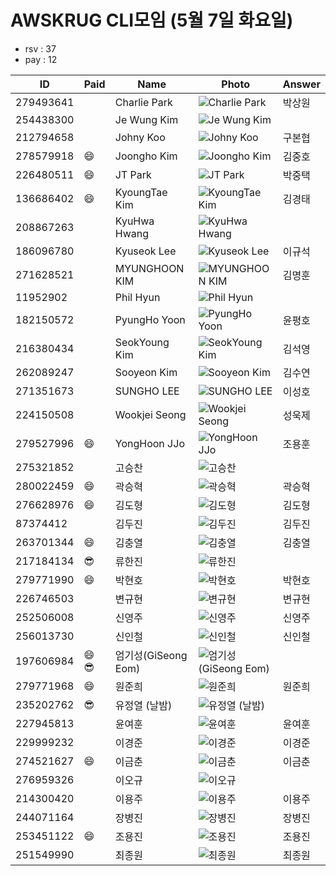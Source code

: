 # AWSKRUG CLI모임 (5월 7일 화요일)

* rsv : 37
* pay : 12

ID | Paid | Name | Photo | Answer
-- | ---- | ---- | ----- | ------
279493641 | | Charlie Park | ![Charlie Park](https://secure.meetupstatic.com/photos/member/4/3/f/c/thumb_287357404.jpeg) | 박상원
254438300 | | Je Wung Kim | ![Je Wung Kim](https://secure.meetupstatic.com/photos/member/a/5/a/8/thumb_277182408.jpeg) |
212794658 | | Johny Koo | ![Johny Koo](https://secure.meetupstatic.com/photos/member/8/5/9/a/thumb_269974202.jpeg) | 구본협
278579918 | :smile: | Joongho Kim | ![Joongho Kim](https://secure.meetupstatic.com/photos/member/6/c/a/9/thumb_286947817.jpeg) | 김중호
226480511 | :smile: | JT Park | ![JT Park](https://secure.meetupstatic.com/photos/member/4/6/a/4/thumb_266418084.jpeg) | 박중택
136686402 | :smile: | KyoungTae Kim | ![KyoungTae Kim](null) | 김경태
208867263 | | KyuHwa Hwang | ![KyuHwa Hwang](https://secure.meetupstatic.com/photos/member/a/d/0/2/thumb_258284290.jpeg) |
186096780 | | Kyuseok Lee | ![Kyuseok Lee](https://secure.meetupstatic.com/photos/member/8/9/0/6/thumb_283595078.jpeg) | 이규석
271628521 | | MYUNGHOON KIM | ![MYUNGHOON KIM](https://secure.meetupstatic.com/photos/member/3/f/d/7/thumb_283936343.jpeg) | 김명훈
11952902 | | Phil Hyun | ![Phil Hyun](https://secure.meetupstatic.com/photos/member/c/d/1/0/thumb_287572496.jpeg) |
182150572 | | PyungHo Yoon | ![PyungHo Yoon](https://secure.meetupstatic.com/photos/member/7/7/9/4/thumb_277050612.jpeg) | 윤평호
216380434 | | SeokYoung Kim | ![SeokYoung Kim](https://secure.meetupstatic.com/photos/member/3/6/8/thumb_261720872.jpeg) | 김석영
262089247 | | Sooyeon Kim | ![Sooyeon Kim](https://secure.meetupstatic.com/photos/member/7/9/b/1/thumb_280171153.jpeg) | 김수연
271351673 | | SUNGHO LEE | ![SUNGHO LEE](https://secure.meetupstatic.com/photos/member/6/0/f/d/thumb_283824829.jpeg) | 이성호
224150508 | | Wookjei Seong | ![Wookjei Seong](https://secure.meetupstatic.com/photos/member/2/c/f/b/thumb_265331515.jpeg) | 성욱제
279527996 | :smile: | YongHoon JJo | ![YongHoon JJo](https://secure.meetupstatic.com/photos/member/8/6/2/c/thumb_287374348.jpeg) | 조용훈
275321852 | | 고승찬 | ![고승찬](https://secure.meetupstatic.com/photos/member/9/c/4/1/thumb_285460001.jpeg) |
280022459 | :smile: | 곽승혁 | ![곽승혁](https://secure.meetupstatic.com/photos/member/c/2/d/f/thumb_287629887.jpeg) | 곽승혁
276628976 | :smile: | 김도형 | ![김도형](https://secure.meetupstatic.com/photos/member/d/e/d/5/thumb_286077045.jpeg) | 김도형
87374412 | | 김두진 | ![김두진](https://secure.meetupstatic.com/photos/member/e/3/6/e/thumb_107758222.jpeg) | 김두진
263701344 | :smile: | 김충열 | ![김충열](https://secure.meetupstatic.com/photos/member/6/1/6/d/thumb_281844941.jpeg) | 김충열
217184134 | :sunglasses: | 류한진 | ![류한진](https://secure.meetupstatic.com/photos/member/e/7/d/6/thumb_273659350.jpeg) |
279771990 | :smile: | 박현호 | ![박현호](https://secure.meetupstatic.com/photos/member/a/9/0/c/thumb_287503276.jpeg) | 박현호
226746503 | | 변규현 | ![변규현](https://secure.meetupstatic.com/photos/member/4/9/thumb_270300073.jpeg) | 변규현
252506008 | | 신영주 | ![신영주](https://secure.meetupstatic.com/photos/member/3/b/b/2/thumb_276435282.jpeg) | 신영주
256013730 | | 신인철 | ![신인철](https://secure.meetupstatic.com/photos/member/e/6/a/a/thumb_277799050.jpeg) | 신인철
197606984 | :smile: :sunglasses: | 엄기성(GiSeong Eom) | ![엄기성(GiSeong Eom)](https://secure.meetupstatic.com/photos/member/7/5/9/1/thumb_284430097.jpeg) |
279771968 | :smile: | 원준희 | ![원준희](https://secure.meetupstatic.com/photos/member/a/8/d/b/thumb_287503227.jpeg) | 원준희
235202762 | :sunglasses: | 유정열 (날밤) | ![유정열 (날밤)](https://secure.meetupstatic.com/photos/member/7/5/f/3/thumb_275550195.jpeg) |
227945813 | | 윤여훈 | ![윤여훈](https://secure.meetupstatic.com/photos/member/2/8/f/5/thumb_267070485.jpeg) | 윤여훈
229999232 | | 이경준 | ![이경준](https://secure.meetupstatic.com/photos/member/9/b/9/thumb_268202489.jpeg) | 이경준
274521627 | :smile: | 이금춘 | ![이금춘](https://secure.meetupstatic.com/photos/member/3/8/a/thumb_285120906.jpeg) | 이금춘
276959326 | | 이오규 | ![이오규](https://secure.meetupstatic.com/photos/member/b/b/d/2/thumb_286248082.jpeg) |
214300420 | | 이용주 | ![이용주](https://secure.meetupstatic.com/photos/member/5/3/7/4/thumb_260721364.jpeg) | 이용주
244071164 | | 장병진 | ![장병진](https://secure.meetupstatic.com/photos/member/7/1/e/4/thumb_273149156.jpeg) | 장병진
253451122 | :smile: | 조용진 | ![조용진](https://secure.meetupstatic.com/photos/member/5/6/f/7/thumb_276802263.jpeg) | 조용진
251549990 | | 최종원 | ![최종원](https://secure.meetupstatic.com/photos/member/3/3/7/d/thumb_278833181.jpeg) | 최종원
